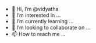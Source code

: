 - 👋 Hi, I’m @vidyatha
- 👀 I’m interested in ...
- 🌱 I’m currently learning ...
- 💞️ I’m looking to collaborate on ...
- 📫 How to reach me ...

<!---
vidyatha/vidyatha is a ✨ special ✨ repository because its `README.md` (this file) appears on your GitHub profile.
You can click the Preview link to take a look at your changes.
--->
